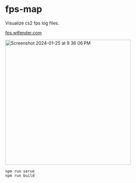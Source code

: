 # fps-map

Visualize cs2 fps log files.

[fps.wtfender.com](https://fps.wtfender.com)

<img width="400" alt="Screenshot 2024-01-25 at 9 36 06 PM" src="https://github.com/WTFender/cs2-fps-map/assets/12001399/927e3b73-24be-49f4-8ba6-ead72651e4cf">


```
npm run serve
npm run build
```

